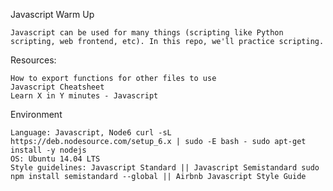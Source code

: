 Javascript Warm Up

    Javascript can be used for many things (scripting like Python scripting, web frontend, etc). In this repo, we'll practice scripting.

Resources:

    How to export functions for other files to use
    Javascript Cheatsheet
    Learn X in Y minutes - Javascript

Environment

    Language: Javascript, Node6 curl -sL https://deb.nodesource.com/setup_6.x | sudo -E bash - sudo apt-get install -y nodejs
    OS: Ubuntu 14.04 LTS
    Style guidelines: Javascript Standard || Javascript Semistandard sudo npm install semistandard --global || Airbnb Javascript Style Guide

